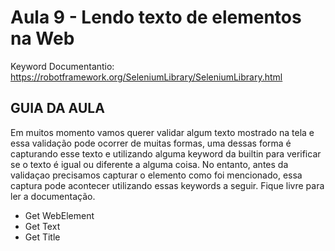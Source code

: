 # Aula 9 - Lendo texto de elementos na Web

Keyword Documentantio: https://robotframework.org/SeleniumLibrary/SeleniumLibrary.html

## GUIA DA AULA

Em muitos momento vamos querer validar algum texto mostrado na tela e essa validação pode ocorrer de muitas formas, uma dessas forma é capturando esse texto e utilizando alguma keyword da builtin para verificar se o texto é igual ou diferente a alguma coisa. No entanto, antes da validaçao precisamos capturar o elemento como foi mencionado,  essa captura pode acontecer utilizando essas keywords a seguir. Fique livre para ler a documentação.

- Get WebElement
- Get Text    
- Get Title   
